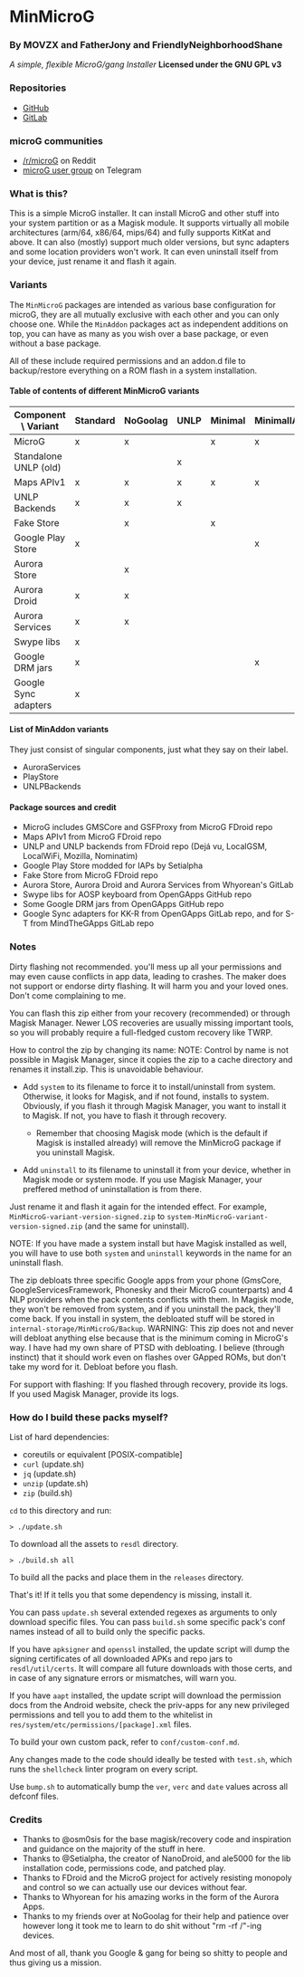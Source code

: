 # MinMicroG

### By MOVZX and FatherJony and FriendlyNeighborhoodShane
*A simple, flexible MicroG/gang Installer*
**Licensed under the GNU GPL v3**

### Repositories
* [GitHub](https://github.com/FriendlyNeighborhoodShane/MinMicroG)
* [GitLab](https://gitlab.com/FriendlyNeighborhoodShane/MinMicroG)

### microG communities
* [/r/microG](https://reddit.com/r/microG) on Reddit
* [microG user group](https://t.me/microg) on Telegram

### What is this?
This is a simple MicroG installer. It can install MicroG and other stuff into
your system partition or as a Magisk module. It supports virtually all mobile
architectures (arm/64, x86/64, mips/64) and fully supports KitKat and above. It
can also (mostly) support much older versions, but sync adapters and some
location providers won't work. It can even uninstall itself from your device,
just rename it and flash it again.

### Variants
The `MinMicroG` packages are intended as various base configuration for microG,
they are all mutually exclusive with each other and you can only choose one.
While the `MinAddon` packages act as independent additions on top, you can have
as many as you wish over a base package, or even without a base package.

All of these include required permissions and an addon.d file to backup/restore
everything on a ROM flash in a system installation.

#### Table of contents of different MinMicroG variants
| Component \ Variant   | Standard | NoGoolag | UNLP | Minimal | MinimalIAP |
|-----------------------|----------|----------|------|---------|------------|
| MicroG                | x        | x        |      | x       | x          |
| Standalone UNLP (old) |          |          | x    |         |            |
| Maps APIv1            | x        | x        | x    | x       | x          |
| UNLP Backends         | x        | x        | x    |         |            |
| Fake Store            |          | x        |      | x       |            |
| Google Play Store     | x        |          |      |         | x          |
| Aurora Store          |          | x        |      |         |            |
| Aurora Droid          | x        | x        |      |         |            |
| Aurora Services       | x        | x        |      |         |            |
| Swype libs            | x        |          |      |         |            |
| Google DRM jars       | x        |          |      |         | x          |
| Google Sync adapters  | x        |          |      |         |            |

#### List of MinAddon variants
They just consist of singular components, just what they say on their label.
- AuroraServices
- PlayStore
- UNLPBackends

#### Package sources and credit
- MicroG includes GMSCore and GSFProxy from MicroG FDroid repo
- Maps APIv1 from MicroG FDroid repo
- UNLP and UNLP backends from FDroid repo (Dejá vu, LocalGSM, LocalWiFi, Mozilla, Nominatim)
- Google Play Store modded for IAPs by Setialpha
- Fake Store from MicroG FDroid repo
- Aurora Store, Aurora Droid and Aurora Services from Whyorean's GitLab
- Swype libs for AOSP keyboard from OpenGApps GitHub repo
- Some Google DRM jars from OpenGApps GitHub repo
- Google Sync adapters for KK-R from OpenGApps GitLab repo, and for S-T from MindTheGApps GitLab repo

### Notes
Dirty flashing not recommended. you'll mess up all your permissions and may
even cause conflicts in app data, leading to crashes.
The maker does not support or endorse dirty flashing. It will harm you and your
loved ones. Don't come complaining to me.

You can flash this zip either from your recovery (recommended) or through
Magisk Manager. Newer LOS recoveries are usually missing important tools,
so you will probably require a full-fledged custom recovery like TWRP.

How to control the zip by changing its name:
NOTE: Control by name is not possible in Magisk Manager, since it copies the
zip to a cache directory and renames it install.zip. This is unavoidable
behaviour.

 - Add `system` to its filename to force it to install/uninstall from system.
   Otherwise, it looks for Magisk, and if not found, installs to system.
   Obviously, if you flash it through Magisk Manager, you want to install it to
   Magisk. If not, you have to flash it through recovery.
   - Remember that choosing Magisk mode (which is the default if Magisk is
     installed already) will remove the MinMicroG package if you uninstall
     Magisk.

 - Add `uninstall` to its filename to uninstall it from your device, whether in
   Magisk mode or system mode. If you use Magisk Manager, your preffered method
   of uninstallation is from there.

Just rename it and flash it again for the intended effect. For example,
`MinMicroG-variant-version-signed.zip` to
`system-MinMicroG-variant-version-signed.zip` (and the same for uninstall).

NOTE: If you have made a system install but have Magisk installed as well, you
will have to use both `system` and `uninstall` keywords in the name for an
uninstall flash.

The zip debloats three specific Google apps from your phone (GmsCore,
GoogleServicesFramework, Phonesky and their MicroG counterparts) and 4 NLP
providers when the pack contents conflicts with them. In Magisk mode, they
won't be removed from system, and if you uninstall the pack, they'll come back.
If you install in system, the debloated stuff will be stored in
`internal-storage/MinMicroG/Backup`.
WARNING: This zip does not and never will debloat anything else because that is
the minimum coming in MicroG's way. I have had my own share of PTSD with
debloating. I believe (through instinct) that it should work even on flashes
over GApped ROMs, but don't take my word for it. Debloat before you flash.

For support with flashing:
If you flashed through recovery, provide its logs.
If you used Magisk Manager, provide its logs.

### How do I build these packs myself?
List of hard dependencies:
 - coreutils or equivalent [POSIX-compatible]
 - `curl` (update.sh)
 - `jq` (update.sh)
 - `unzip` (update.sh)
 - `zip` (build.sh)

`cd` to this directory and run:
```
> ./update.sh
```
To download all the assets to `resdl` directory.
```
> ./build.sh all
```
To build all the packs and place them in the `releases` directory.

That's it! If it tells you that some dependency is missing, install it.

You can pass `update.sh` several extended regexes as arguments to only download
specific files.
You can pass `build.sh` some specific pack's conf names instead of all to build
only the specific packs.

If you have `apksigner` and `openssl` installed, the update script will dump
the signing certificates of all downloaded APKs and repo jars to
`resdl/util/certs`. It will compare all future downloads with those certs, and
in case of any signature errors or mismatches, will warn you.

If you have `aapt` installed, the update script will download the permission
docs from the Android website, check the priv-apps for any new privileged
permissions and tell you to add them to the whitelist in
`res/system/etc/permissions/[package].xml` files.

To build your own custom pack, refer to `conf/custom-conf.md`.

Any changes made to the code should ideally be tested with `test.sh`, which
runs the `shellcheck` linter program on every script.

Use `bump.sh` to automatically bump the `ver`, `verc` and `date` values across
all defconf files.

### Credits
 - Thanks to @osm0sis for the base magisk/recovery code and inspiration and
   guidance on the majority of the stuff in here.
 - Thanks to @Setialpha, the creator of NanoDroid, and ale5000 for the lib
   installation code, permissions code, and patched play.
 - Thanks to FDroid and the MicroG project for actively resisting monopoly and
   control so we can actually use our devices without fear.
 - Thanks to Whyorean for his amazing works in the form of the Aurora Apps.
 - Thanks to my friends over at NoGoolag for their help and patience over
   however long it took me to learn to do shit without "rm -rf /"-ing devices.

And most of all, thank you Google & gang for being so shitty to people and thus
giving us a mission.
